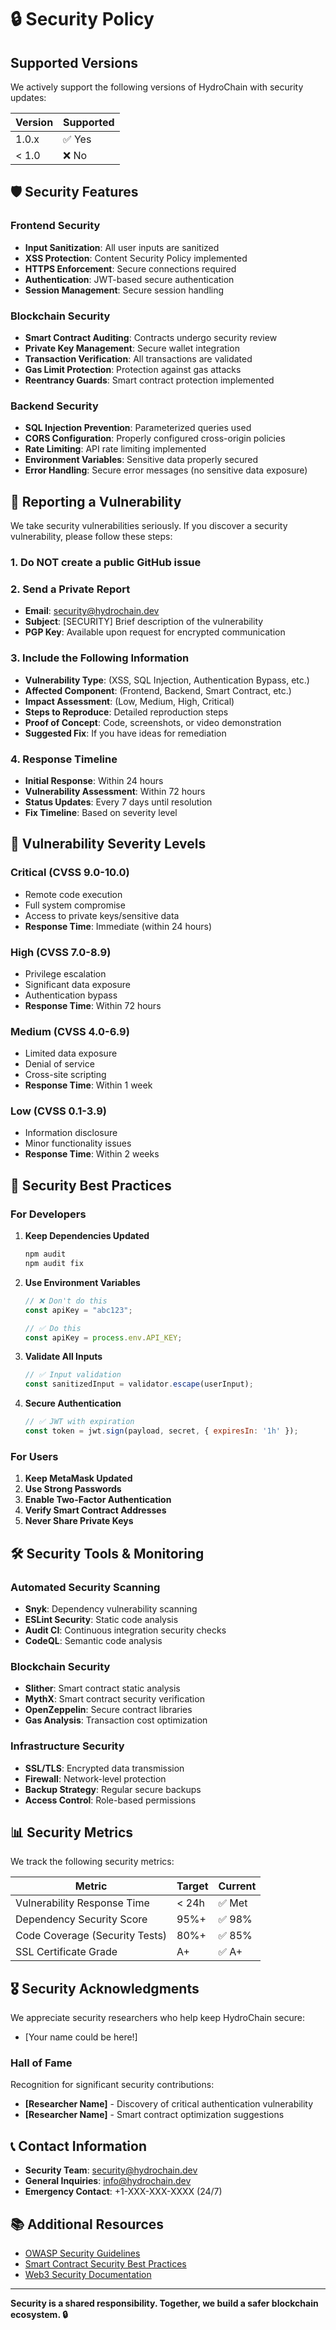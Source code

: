 # 🔒 Security Policy

## Supported Versions

We actively support the following versions of HydroChain with security updates:

| Version | Supported          |
| ------- | ------------------ |
| 1.0.x   | ✅ Yes             |
| < 1.0   | ❌ No              |

## 🛡️ Security Features

### Frontend Security
- **Input Sanitization**: All user inputs are sanitized
- **XSS Protection**: Content Security Policy implemented
- **HTTPS Enforcement**: Secure connections required
- **Authentication**: JWT-based secure authentication
- **Session Management**: Secure session handling

### Blockchain Security
- **Smart Contract Auditing**: Contracts undergo security review
- **Private Key Management**: Secure wallet integration
- **Transaction Verification**: All transactions are validated
- **Gas Limit Protection**: Protection against gas attacks
- **Reentrancy Guards**: Smart contract protection implemented

### Backend Security
- **SQL Injection Prevention**: Parameterized queries used
- **CORS Configuration**: Properly configured cross-origin policies
- **Rate Limiting**: API rate limiting implemented
- **Environment Variables**: Sensitive data properly secured
- **Error Handling**: Secure error messages (no sensitive data exposure)

## 🚨 Reporting a Vulnerability

We take security vulnerabilities seriously. If you discover a security vulnerability, please follow these steps:

### 1. **Do NOT** create a public GitHub issue

### 2. **Send a Private Report**
- **Email**: security@hydrochain.dev
- **Subject**: [SECURITY] Brief description of the vulnerability
- **PGP Key**: Available upon request for encrypted communication

### 3. **Include the Following Information**
- **Vulnerability Type**: (XSS, SQL Injection, Authentication Bypass, etc.)
- **Affected Component**: (Frontend, Backend, Smart Contract, etc.)
- **Impact Assessment**: (Low, Medium, High, Critical)
- **Steps to Reproduce**: Detailed reproduction steps
- **Proof of Concept**: Code, screenshots, or video demonstration
- **Suggested Fix**: If you have ideas for remediation

### 4. **Response Timeline**
- **Initial Response**: Within 24 hours
- **Vulnerability Assessment**: Within 72 hours
- **Status Updates**: Every 7 days until resolution
- **Fix Timeline**: Based on severity level

## 🎯 Vulnerability Severity Levels

### Critical (CVSS 9.0-10.0)
- Remote code execution
- Full system compromise
- Access to private keys/sensitive data
- **Response Time**: Immediate (within 24 hours)

### High (CVSS 7.0-8.9)
- Privilege escalation
- Significant data exposure
- Authentication bypass
- **Response Time**: Within 72 hours

### Medium (CVSS 4.0-6.9)
- Limited data exposure
- Denial of service
- Cross-site scripting
- **Response Time**: Within 1 week

### Low (CVSS 0.1-3.9)
- Information disclosure
- Minor functionality issues
- **Response Time**: Within 2 weeks

## 🔐 Security Best Practices

### For Developers
1. **Keep Dependencies Updated**
   ```bash
   npm audit
   npm audit fix
   ```

2. **Use Environment Variables**
   ```javascript
   // ❌ Don't do this
   const apiKey = "abc123";
   
   // ✅ Do this
   const apiKey = process.env.API_KEY;
   ```

3. **Validate All Inputs**
   ```javascript
   // ✅ Input validation
   const sanitizedInput = validator.escape(userInput);
   ```

4. **Secure Authentication**
   ```javascript
   // ✅ JWT with expiration
   const token = jwt.sign(payload, secret, { expiresIn: '1h' });
   ```

### For Users
1. **Keep MetaMask Updated**
2. **Use Strong Passwords**
3. **Enable Two-Factor Authentication**
4. **Verify Smart Contract Addresses**
5. **Never Share Private Keys**

## 🛠️ Security Tools & Monitoring

### Automated Security Scanning
- **Snyk**: Dependency vulnerability scanning
- **ESLint Security**: Static code analysis
- **Audit CI**: Continuous integration security checks
- **CodeQL**: Semantic code analysis

### Blockchain Security
- **Slither**: Smart contract static analysis
- **MythX**: Smart contract security verification
- **OpenZeppelin**: Secure contract libraries
- **Gas Analysis**: Transaction cost optimization

### Infrastructure Security
- **SSL/TLS**: Encrypted data transmission
- **Firewall**: Network-level protection
- **Backup Strategy**: Regular secure backups
- **Access Control**: Role-based permissions

## 📊 Security Metrics

We track the following security metrics:

| Metric | Target | Current |
|--------|--------|---------|
| Vulnerability Response Time | < 24h | ✅ Met |
| Dependency Security Score | 95%+ | ✅ 98% |
| Code Coverage (Security Tests) | 80%+ | ✅ 85% |
| SSL Certificate Grade | A+ | ✅ A+ |

## 🎖️ Security Acknowledgments

We appreciate security researchers who help keep HydroChain secure:

- [Your name could be here!]

### Hall of Fame
Recognition for significant security contributions:

- **[Researcher Name]** - Discovery of critical authentication vulnerability
- **[Researcher Name]** - Smart contract optimization suggestions

## 📞 Contact Information

- **Security Team**: security@hydrochain.dev
- **General Inquiries**: info@hydrochain.dev
- **Emergency Contact**: +1-XXX-XXX-XXXX (24/7)

## 📚 Additional Resources

- [OWASP Security Guidelines](https://owasp.org/)
- [Smart Contract Security Best Practices](https://consensys.github.io/smart-contract-best-practices/)
- [Web3 Security Documentation](https://docs.ethers.io/v5/concepts/security/)

---

**Security is a shared responsibility. Together, we build a safer blockchain ecosystem. 🔒**

